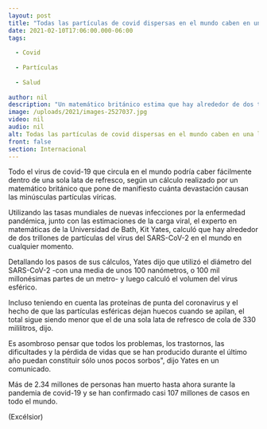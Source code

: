```yaml
---
layout: post
title: "Todas las partículas de covid dispersas en el mundo caben en una lata"
date: 2021-02-10T17:06:00.000-06:00
tags:
  
  - Covid
  
  - Partículas
  
  - Salud
  
author: nil
description: "Un matemático británico estima que hay alrededor de dos trillones de partículas del virus del SARS-CoV-2 en el mundo y que todas caben en una lata de refresco"
image: /uploads/2021/images-2527037.jpg
video: nil
audio: nil
alt: Todas las partículas de covid dispersas en el mundo caben en una lata
front: false
section: Internacional
---
```


Todo el virus de covid-19 que circula en el mundo podría caber fácilmente dentro de una sola lata de refresco, según un cálculo realizado por un matemático británico que pone de manifiesto cuánta devastación causan las minúsculas partículas víricas.

Utilizando las tasas mundiales de nuevas infecciones por la enfermedad pandémica, junto con las estimaciones de la carga viral, el experto en matemáticas de la Universidad de Bath, Kit Yates, calculó que hay alrededor de dos trillones de partículas del virus del SARS-CoV-2 en el mundo en cualquier momento.

Detallando los pasos de sus cálculos, Yates dijo que utilizó el diámetro del SARS-CoV-2 -con una media de unos 100 nanómetros, o 100 mil millonésimas partes de un metro- y luego calculó el volumen del virus esférico.

Incluso teniendo en cuenta las proteínas de punta del coronavirus y el hecho de que las partículas esféricas dejan huecos cuando se apilan, el total sigue siendo menor que el de una sola lata de refresco de cola de 330 mililitros, dijo.

Es asombroso pensar que todos los problemas, los trastornos, las dificultades y la pérdida de vidas que se han producido durante el último año puedan constituir sólo unos pocos sorbos", dijo Yates en un comunicado.

Más de 2.34 millones de personas han muerto hasta ahora surante la pandemia de covid-19 y se han confirmado casi 107 millones de casos en todo el mundo.

(Excélsior)